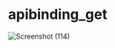 # apibinding_get

![Screenshot (114)](https://github.com/virajjagtap2003/Api-Binding/assets/124623303/2035ef56-3e0d-49d4-8eaa-6b9e3e21cf8e)

